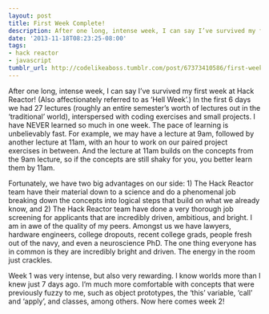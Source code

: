 ```yaml
---
layout: post
title: First Week Complete!
description: After one long, intense week, I can say I’ve survived my first week at Hack Reactor! In the first 6 days we had 27 lectures, interspersed with coding exercises and small projects. I have NEVER learned so much in one week. Here are some of my takeaways.
date: '2013-11-18T08:23:25-08:00'
tags:
- hack reactor
- javascript
tumblr_url: http://codelikeaboss.tumblr.com/post/67373410586/first-week-complete
---
```


After one long, intense week, I can say I’ve survived my first week at Hack Reactor! (Also affectionately referred to as ‘Hell Week’.) In the first 6 days we had 27 lectures (roughly an entire semester’s worth of lectures out in the ‘traditional’ world), interspersed with coding exercises and small projects. I have NEVER learned so much in one week. The pace of learning is unbelievably fast. For example, we may have a lecture at 9am, followed by another lecture at 11am, with an hour to work on our paired project exercises in between. And the lecture at 11am builds on the concepts from the 9am lecture, so if the concepts are still shaky for you, you better learn them by 11am.

Fortunately, we have two big advantages on our side: 1) The Hack Reactor team have their material down to a science and do a phenomenal job breaking down the concepts into logical steps that build on what we already know, and 2) The Hack Reactor team have done a very thorough job screening for applicants that are incredibly driven, ambitious, and bright. I am in awe of the quality of my peers. Amongst us we have lawyers, hardware engineers, college dropouts, recent college grads, people fresh out of the navy, and even a neuroscience PhD. The one thing everyone has in common is they are incredibly bright and driven. The energy in the room just crackles.

Week 1 was very intense, but also very rewarding. I know worlds more than I knew just 7 days ago. I’m much more comfortable with concepts that were previously fuzzy to me, such as object prototypes, the ‘this’ variable, ‘call’ and ‘apply’, and classes, among others. Now here comes week 2!
